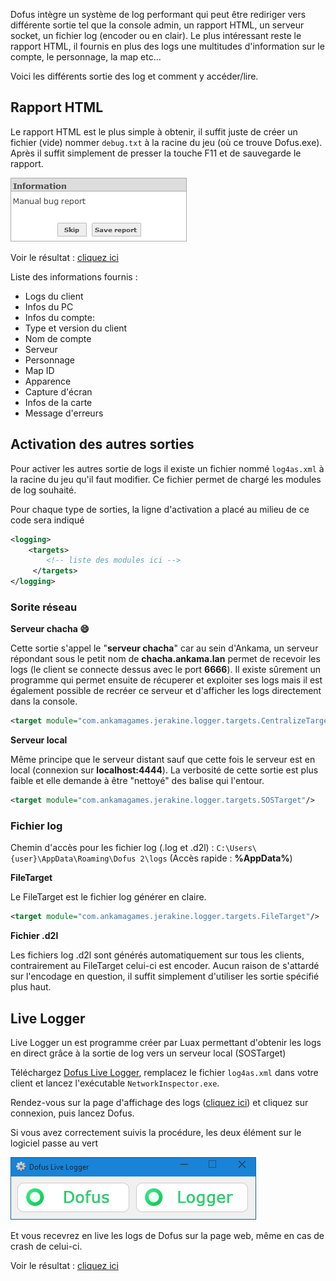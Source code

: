 Dofus intègre un système de log performant qui peut être rediriger vers différente sortie tel que la console admin, un rapport HTML, un serveur socket, un fichier log (encoder ou en clair). Le plus intéressant reste le rapport HTML, il fournis en plus des logs une multitudes d'information sur le compte, le personnage, la map etc...

Voici les différents sortie des log et comment y accéder/lire.

## Rapport HTML

Le rapport HTML est le plus simple à obtenir, il suffit juste de créer un fichier (vide) nommer `debug.txt` à la racine du jeu (où ce trouve Dofus.exe).
Après il suffit simplement de presser la touche F11 et de sauvegarde le rapport.

![Save HTML report](../resources/log/log-html-save.png)

Voir le résultat : [cliquez ici](../resources/log/log-html-report.png)

Liste des informations fournis :

- Logs du client
- Infos du PC
- Infos du compte:
 - Type et version du client
 - Nom de compte
 - Serveur
 - Personnage
 - Map ID
 - Apparence
- Capture d'écran
- Infos de la carte
- Message d'erreurs

## Activation des autres sorties

Pour activer les autres sortie de logs il existe un fichier nommé `log4as.xml` à la racine du jeu qu'il faut modifier. Ce fichier permet de chargé les modules de log souhaité.

Pour chaque type de sorties, la ligne d'activation a placé au milieu de ce code sera indiqué

```xml
<logging>
    <targets>
        <!-- liste des modules ici -->
     </targets>
</logging>
```

### Sorite réseau

**Serveur chacha :smile:**

Cette sortie s'appel le "**serveur chacha**" car au sein d'Ankama, un serveur répondant sous le petit nom de **chacha.ankama.lan** permet de recevoir les logs (le client se connecte dessus avec le port **6666**).
Il existe sûrement un programme qui permet ensuite de récuperer et exploiter ses logs mais il est également possible de recréer ce serveur et d'afficher les logs directement dans la console.

```xml
<target module="com.ankamagames.jerakine.logger.targets.CentralizeTarget">
```

**Serveur local**

Même principe que le serveur distant sauf que cette fois le serveur est en local (connexion sur **localhost:4444**).
La verbosité de cette sortie est plus faible et elle demande à être "nettoyé" des balise qui l'entour.

```xml
<target module="com.ankamagames.jerakine.logger.targets.SOSTarget"/>
```

### Fichier log

Chemin d'accès pour les fichier log (.log et .d2l) : `C:\Users\{user}\AppData\Roaming\Dofus 2\logs`
(Accès rapide : **%AppData%**)

**FileTarget**

Le FileTarget est le fichier log générer en claire.

```xml
<target module="com.ankamagames.jerakine.logger.targets.FileTarget"/>
```

**Fichier .d2l**

Les fichiers log .d2l sont générés automatiquement sur tous les clients, contrairement au FileTarget celui-ci est encoder. Aucun raison de s'attardé sur l'encodage en question, il suffit simplement d'utiliser les sortie spécifié plus haut.

## Live Logger

Live Logger un est programme créer par Luax permettant d'obtenir les logs en direct grâce à la sortie de log vers un serveur local (SOSTarget)

Téléchargez [Dofus Live Logger](https://github.com/LuaxY/Dofus-Live-Logger/releases), remplacez le fichier `log4as.xml` dans votre client et lancez l'exécutable `NetworkInspector.exe`.

Rendez-vous sur la page d'affichage des logs ([cliquez ici](https://yann.voidmx.net/logger.html)) et cliquez sur connexion, puis lancez Dofus.

Si vous avez correctement suivis la procédure, les deux élément sur le logiciel passe au vert

![Live Logger Server](../resources/log/log-live-server.png)

Et vous recevrez en live les logs de Dofus sur la page web, même en cas de crash de celui-ci.

Voir le résultat : [cliquez ici](../resources/log/log-live-web.png)
